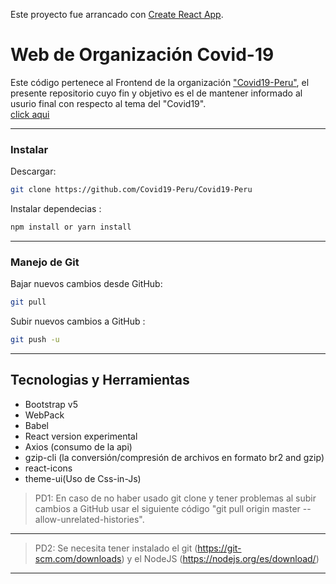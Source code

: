 Este proyecto fue arrancado con [Create React App](https://github.com/facebook/create-react-app).

# Web de Organización Covid-19

Este código pertenece al Frontend de la organización ["Covid19-Peru"](https://github.com/Covid19-Peru), el presente repositorio cuyo fin y objetivo es el de mantener informado al usurio final con respecto al tema del "Covid19".<br />
[click aqui](https://covid19-peru.github.io/Covid19-Peru/)

---

### Instalar

Descargar:
```bash
git clone https://github.com/Covid19-Peru/Covid19-Peru
```
Instalar dependecias :
```bash
npm install or yarn install
```

---

### Manejo de Git

Bajar nuevos cambios desde GitHub:
```bash
git pull
```
Subir nuevos cambios a GitHub :
```bash
git push -u
```
---
## Tecnologias y Herramientas
- Bootstrap v5
- WebPack
- Babel
- React version experimental
- Axios (consumo de la api)
- gzip-cli (la conversión/compresión de archivos en formato br2 and gzip)
- react-icons
- theme-ui(Uso de Css-in-Js)

> PD1: En caso de no haber usado git clone y tener problemas al subir cambios a GitHub usar el siguiente código "git pull origin master --allow-unrelated-histories".
---
> PD2: Se necesita tener instalado el git (https://git-scm.com/downloads) y el NodeJS (https://nodejs.org/es/download/)
---